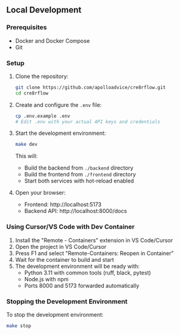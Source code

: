 ## Local Development

### Prerequisites

- Docker and Docker Compose
- Git

### Setup

1. Clone the repository:
   ```bash
   git clone https://github.com/apolloadvice/cre8rflow.git
   cd cre8rflow
   ```

2. Create and configure the `.env` file:
   ```bash
   cp .env.example .env
   # Edit .env with your actual API keys and credentials
   ```

3. Start the development environment:
   ```bash
   make dev
   ```
   This will:
   - Build the backend from `./backend` directory
   - Build the frontend from `./frontend` directory
   - Start both services with hot-reload enabled

4. Open your browser:
   - Frontend: http://localhost:5173
   - Backend API: http://localhost:8000/docs

### Using Cursor/VS Code with Dev Container

1. Install the "Remote - Containers" extension in VS Code/Cursor
2. Open the project in VS Code/Cursor
3. Press F1 and select "Remote-Containers: Reopen in Container"
4. Wait for the container to build and start
5. The development environment will be ready with:
   - Python 3.11 with common tools (ruff, black, pytest)
   - Node.js with npm
   - Ports 8000 and 5173 forwarded automatically

### Stopping the Development Environment

To stop the development environment:
```bash
make stop
``` 
